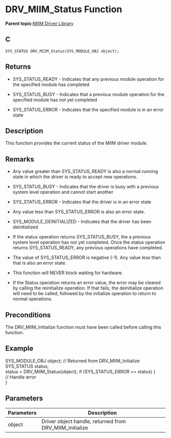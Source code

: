 # DRV\_MIIM\_Status Function

**Parent topic:**[MIIM Driver Library](GUID-A8906C8D-A608-4572-AE74-1E517DD2B0BE.md)

## C

```
SYS_STATUS DRV_MIIM_Status(SYS_MODULE_OBJ object); 
```

## Returns

-   SYS\_STATUS\_READY - Indicates that any previous module operation for the specified module has completed

-   SYS\_STATUS\_BUSY - Indicates that a previous module operation for the specified module has not yet completed

-   SYS\_STATUS\_ERROR - Indicates that the specified module is in an error state


## Description

This function provides the current status of the MIIM driver module.

## Remarks

-   Any value greater than SYS\_STATUS\_READY is also a normal running state in which the driver is ready to accept new operations.

-   SYS\_STATUS\_BUSY - Indicates that the driver is busy with a previous system level operation and cannot start another

-   SYS\_STATUS\_ERROR - Indicates that the driver is in an error state

-   Any value less than SYS\_STATUS\_ERROR is also an error state.

-   SYS\_MODULE\_DEINITIALIZED - Indicates that the driver has been deinitialized

-   If the status operation returns SYS\_STATUS\_BUSY, the a previous system level operation has not yet completed. Once the status operation returns SYS\_STATUS\_READY, any previous operations have completed.

-   The value of SYS\_STATUS\_ERROR is negative \(-1\). Any value less than that is also an error state.

-   This function will NEVER block waiting for hardware.

-   If the Status operation returns an error value, the error may be cleared by calling the reinitialize operation. If that fails, the deinitialize operation will need to be called, followed by the initialize operation to return to normal operations.


## Preconditions

The DRV\_MIIM\_Initialize function must have been called before calling this function.

## Example

SYS\_MODULE\_OBJ object; // Returned from DRV\_MIIM\_Initialize SYS\_STATUS status;<br />status = DRV\_MIIM\_Status\(object\); if \(SYS\_STATUS\_ERROR \>= status\) \{<br />// Handle error<br />\}

## Parameters

|Parameters|Description|
|----------|-----------|
|object|Driver object handle, returned from DRV\_MIIM\_Initialize|

